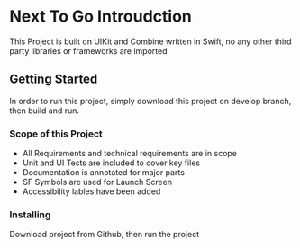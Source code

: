 # Next To Go Introudction
This Project is built on UIKit and Combine written in Swift, no any other third party libraries or frameworks are imported

## Getting Started
In order to run this project, simply download this project on develop branch, then build and run.

### Scope of this Project

* All Requirements and technical requirements are in scope
* Unit and UI Tests are included to cover key files
* Documentation is annotated for major parts
* SF Symbols are used for Launch Screen
* Accessibility lables have been added

### Installing

Download project from Github, then run the project

